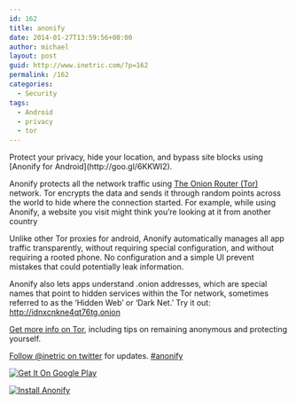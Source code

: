 ```yaml
---
id: 162
title: anonify
date: 2014-01-27T13:59:56+00:00
author: michael
layout: post
guid: http://www.inetric.com/?p=162
permalink: /162
categories:
  - Security
tags:
  - Android
  - privacy
  - tor
---
```

<p id="top" />
Protect your privacy, hide your location, and bypass site blocks using 
[Anonify for Android](http://goo.gl/6KKWI2).

Anonify protects all the network traffic using [The Onion Router (Tor)](http://goo.gl/GHjqgs) network. Tor encrypts the data and sends it through random points across the world to hide where the connection started. For example, while using Anonify, a website you visit might think you&#8217;re looking at it from another country

Unlike other Tor proxies for android, Anonify automatically manages all app traffic transparently, without requiring special configuration, and without requiring a rooted phone. No configuration and a simple UI prevent mistakes that could potentially leak information.

Anonify also lets apps understand .onion addresses, which are special names that point to hidden services within the Tor network, sometimes referred to as the &#8216;Hidden Web&#8217; or &#8216;Dark Net.&#8217; Try it out: <http://idnxcnkne4qt76tg.onion>

[Get more info on Tor](http://goo.gl/GHjqgs), including tips on remaining anonymous and protecting yourself.

<a href="https://twitter.com/inetric" target="_blank">Follow @inetric on twitter</a> for updates. <a href="https://twitter.com/inetric/status/427863323661443072" target="_blank">#anonify</a>

[<img src="https://play.google.com/intl/en_us/badges/images/generic/en-play-badge.png" width="172" height="60" alt="Get It On Google Play" class="alignleft" />](http://goo.gl/6KKWI2)

<div id="attachment_164" style="width: 185px" class="wp-caption alignright">
  <a href="/wp-content/uploads/2014/01/market-qrcode.png"><img src="/wp-content/uploads/2014/01/market-qrcode.png" alt="Install Anonify" width="175" height="175" class="size-full wp-image-164" srcset="https://inetric.com/wp-content/uploads/2014/01/market-qrcode.png 175w, https://inetric.com/wp-content/uploads/2014/01/market-qrcode-150x150.png 150w" sizes="(max-width: 175px) 100vw, 175px" /></a>
  
</div>
